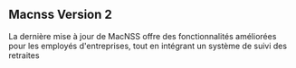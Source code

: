 ## Macnss Version 2

La dernière mise à jour de MacNSS offre des fonctionnalités améliorées pour les employés d'entreprises, tout en intégrant un système de suivi des retraites